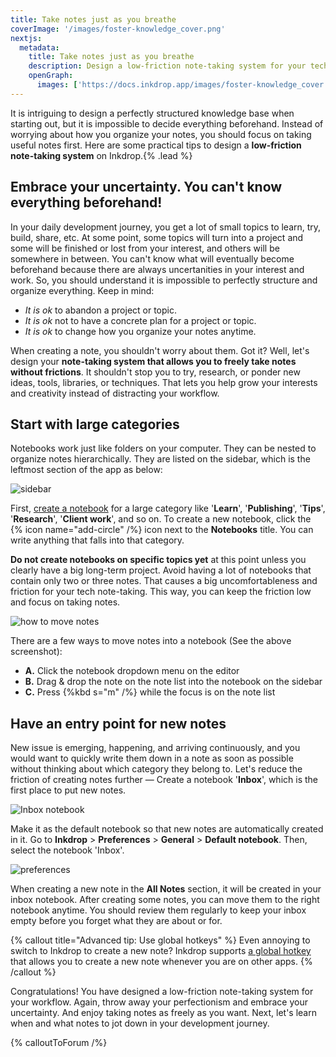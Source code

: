 ```yaml
---
title: Take notes just as you breathe
coverImage: '/images/foster-knowledge_cover.png'
nextjs:
  metadata:
    title: Take notes just as you breathe
    description: Design a low-friction note-taking system for your tech knowledge base
    openGraph:
      images: ['https://docs.inkdrop.app/images/foster-knowledge_cover.png']
---
```


It is intriguing to design a perfectly structured knowledge base when starting out, but it is impossible to decide everything beforehand.
Instead of worrying about how you organize your notes, you should focus on taking useful notes first.
Here are some practical tips to design a **low-friction note-taking system** on Inkdrop.{% .lead %}

## Embrace your uncertainty. You can't know everything beforehand!

In your daily development journey, you get a lot of small topics to learn, try, build, share, etc.
At some point, some topics will turn into a project and some will be finished or lost from your interest, and others will be somewhere in between.
You can't know what will eventually become beforehand because there are always uncertanities in your interest and work.
So, you should understand it is impossible to perfectly structure and organize everything.
Keep in mind:

- _It is ok_ to abandon a project or topic.
- _It is ok_ not to have a concrete plan for a project or topic.
- _It is ok_ to change how you organize your notes anytime.

When creating a note, you shouldn't worry about them. Got it?
Well, let's design your **note-taking system that allows you to freely take notes without frictions**.
It shouldn't stop you to try, research, or ponder new ideas, tools, libraries, or techniques.
That lets you help grow your interests and creativity instead of distracting your workflow.

## Start with large categories

Notebooks work just like folders on your computer. They can be nested to organize notes hierarchically.
They are listed on the sidebar, which is the leftmost section of the app as below:

![sidebar](/images/low-friction-note-taking-system_first-notebooks.png)

First, [create a notebook](/start-guide/create-a-notebook) for a large category like '**Learn**', '**Publishing**', '**Tips**', '**Research**', '**Client work**', and so on.
To create a new notebook, click the {% icon name="add-circle" /%} icon next to the **Notebooks** title.
You can write anything that falls into that category.

**Do not create notebooks on specific topics yet** at this point unless you clearly have a big long-term project.
Avoid having a lot of notebooks that contain only two or three notes.
That causes a big uncomfortableness and friction for your tech note-taking.
This way, you can keep the friction low and focus on taking notes.

![how to move notes](/images/low-friction-note-taking-system_move-notes.png)

There are a few ways to move notes into a notebook (See the above screenshot):

- **A.** Click the notebook dropdown menu on the editor
- **B.** Drag & drop the note on the note list into the notebook on the sidebar
- **C.** Press {%kbd s="m" /%} while the focus is on the note list

## Have an entry point for new notes

New issue is emerging, happening, and arriving continuously, and you would want to quickly write them down in a note as soon as possible without thinking about which category they belong to.
Let's reduce the friction of creating notes further — Create a notebook '**Inbox**', which is the first place to put new notes.

![Inbox notebook](/images/low-friction-note-taking-system_inbox.png)

Make it as the default notebook so that new notes are automatically created in it.
Go to **Inkdrop** > **Preferences** > **General** > **Default notebook**. Then, select the notebook 'Inbox'.

![preferences](/images/organize-notebooks_default-notebook.png)

When creating a new note in the **All Notes** section, it will be created in your inbox notebook.
After creating some notes, you can move them to the right notebook anytime.
You should review them regularly to keep your inbox empty before you forget what they are about or for.

{% callout title="Advanced tip: Use global hotkeys" %}
Even annoying to switch to Inkdrop to create a new note?
Inkdrop supports [a global hotkey](/reference/key-customizations#create-a-note-and-show-it-in-a-separate-window) that allows you to create a new note whenever you are on other apps.
{% /callout %}

Congratulations! You have designed a low-friction note-taking system for your workflow.
Again, throw away your perfectionism and embrace your uncertainty. And enjoy taking notes as freely as you want.
Next, let's learn when and what notes to jot down in your development journey.

{% calloutToForum /%}
